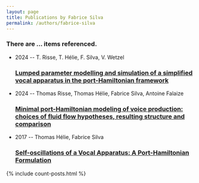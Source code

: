 ```yaml
---
layout: page
title: Publications by Fabrice Silva
permalink: /authors/fabrice-silva
---
```


<h3 id="number-posts">There are ... items referenced.</h3>
<ul class="post-list">
<li><span class='post-meta'>2024 -- T. Risse, T. Hélie, F. Silva, V. Wetzel</span><h3><a class='post-link' href="{{ site.baseurl }}/lumped-parameter-modelling-and-simulation-of-a-simplified-vocal-apparatus-in-the-port-hamiltonian-framework">Lumped parameter modelling and simulation of a simplified vocal apparatus in the port-Hamiltonian framework</a></h3></li>
<li><span class='post-meta'>2024 -- Thomas Risse, Thomas Hélie, Fabrice Silva, Antoine Falaize</span><h3><a class='post-link' href="{{ site.baseurl }}/minimal-port-hamiltonian-modeling-of-voice-production-choices-of-fluid-flow-hypotheses-resulting-structure-and-comparison">Minimal port-Hamiltonian modeling of voice production: choices of fluid flow hypotheses, resulting structure and comparison</a></h3></li>
<li><span class='post-meta'>2017 -- Thomas Hélie, Fabrice Silva</span><h3><a class='post-link' href="{{ site.baseurl }}/self-oscillations-of-a-vocal-apparatus-a-port-hamiltonian-formulation">Self-oscillations of a Vocal Apparatus: A Port-Hamiltonian Formulation</a></h3></li>

</ul>
{% include count-posts.html %}
